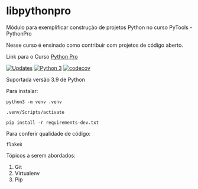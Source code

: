 # libpythonpro
Módulo para exemplificar construção de projetos Python no curso PyTools - PythonPro

Nesse curso é ensinado como contribuir com projetos de código aberto.

Link para o Curso [Python Pro](https://pythonpro.com.br/)


[![Updates](https://pyup.io/repos/github/r-trevisan/libpythonpro/shield.svg)](https://pyup.io/repos/github/r-trevisan/libpythonpro/)
[![Python 3](https://pyup.io/repos/github/r-trevisan/libpythonpro/python-3-shield.svg)](https://pyup.io/repos/github/r-trevisan/libpythonpro/)
[![codecov](https://codecov.io/gh/r-trevisan/libpythonpro/branch/main/graph/badge.svg?token=RW8T4BSISH)](https://codecov.io/gh/r-trevisan/libpythonpro)

Suportada versão 3.9 de Python

Para instalar:

`python3 -m venv .venv`

`.venv/Scripts/activate`

`pip install -r requirements-dev.txt`


Para conferir qualidade de código:

`flake8`

Tópicos a serem abordados:

1. Git
2. Virtualenv
3. Pip